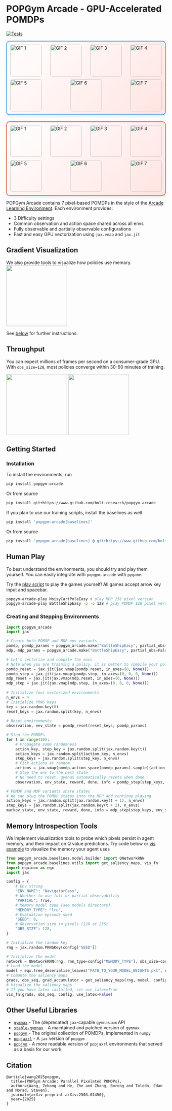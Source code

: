# POPGym Arcade - GPU-Accelerated POMDPs 

[![Tests](https://github.com/bolt-research/popgym-arcade/actions/workflows/python_app.yaml/badge.svg)](https://github.com/bolt-research/popgym-arcade/actions/workflows/python_app.yaml)

<div style="display: flex; flex-direction: column; align-items: center; gap: 20px;">
    <div style="display: flex; flex-wrap: wrap; gap: 10px; justify-content: space-between;
                border: 2px solid #3498db; border-radius: 10px; 
                padding: 10px;  
                box-shadow: 0 4px 8px rgba(0, 0, 0, 0.1); 
                background: linear-gradient(135deg, #ffffff, #ffe4e1);">
        <img src="imgs/minesweeper_f.gif" alt="GIF 1" style="width: 100px; height: 100px; border-radius: 5px;">
        <img src="imgs/countrecall_f.gif" alt="GIF 2" style="width: 100px; height: 100px; border-radius: 5px;">
        <img src="imgs/battleship_f.gif" alt="GIF 3" style="width: 100px; height: 100px; border-radius: 5px;">
        <img src="imgs/cartpole_f.gif" alt="GIF 4" style="width: 100px; height: 100px; border-radius: 5px;">
        <img src="imgs/ncartpole_f.gif" alt="GIF 5" style="width: 100px; height: 100px; border-radius: 5px;">
        <img src="imgs/autoencode_f.gif" alt="GIF 6" style="width: 100px; height: 100px; border-radius: 5px;">
        <img src="imgs/navigator_f.gif" alt="GIF 7" style="width: 100px; height: 100px; border-radius: 5px;">
    </div>
    <div style="display: flex; flex-wrap: wrap; gap: 10px; justify-content: space-between;
                border: 2px solid #e74c3c; border-radius: 10px; 
                padding: 10px; 
                box-shadow: 0 4px 8px rgba(0, 0, 0, 0.1); 
                background: linear-gradient(135deg, #ffffff, #ffe4e1);">
        <img src="imgs/minesweeper_p.gif" alt="GIF 1" style="width: 100px; height: 100px; border-radius: 5px;">
        <img src="imgs/countrecall_p.gif" alt="GIF 2" style="width: 100px; height: 100px; border-radius: 5px;">
        <img src="imgs/battleship_p.gif" alt="GIF 3" style="width: 100px; height: 100px; border-radius: 5px;">
        <img src="imgs/cartpole_p.gif" alt="GIF 4" style="width: 100px; height: 100px; border-radius: 5px;">
        <img src="imgs/ncartpole_p.gif" alt="GIF 5" style="width: 100px; height: 100px; border-radius: 5px;">
        <img src="imgs/autoencode_p.gif" alt="GIF 6" style="width: 100px; height: 100px; border-radius: 5px;">
        <img src="imgs/navigator_p.gif" alt="GIF 7" style="width: 100px; height: 100px; border-radius: 5px;">
    </div>
</div>


[//]: # (<p float="left">)

[//]: # (    <img src="imgs/minesweeper_f.gif" width="96" height="96" /> )

[//]: # (    <img src="imgs/countrecall_f.gif" width="96" height="96" /> )

[//]: # (    <img src="imgs/battleship_f.gif" width="96" height="96" /> )

[//]: # (    <img src="imgs/cartpole_f.gif" width="96" height="96" /> )

[//]: # (    <img src="imgs/ncartpole_f.gif" width="96" height="96" /> )

[//]: # (    <img src="imgs/autoencode_f.gif" width="96" height="96" /> )

[//]: # (    <img src="imgs/navigator_f.gif" width="96" height="96" /> )

[//]: # (</p>)

[//]: # ()
[//]: # (<p float="left">)

[//]: # (    <img src="imgs/minesweeper_p.gif" width="96" height="96" /> )

[//]: # (    <img src="imgs/countrecall_p.gif" width="96" height="96" /> )

[//]: # (    <img src="imgs/battleship_p.gif" width="96" height="96" /> )

[//]: # (    <img src="imgs/cartpole_p.gif" width="96" height="96" /> )

[//]: # (    <img src="imgs/ncartpole_p.gif" width="96" height="96" /> )

[//]: # (    <img src="imgs/autoencode_p.gif" width="96" height="96" /> )

[//]: # (    <img src="imgs/navigator_p.gif" width="96" height="96" /> )

[//]: # (</p>)

POPGym Arcade contains 7 pixel-based POMDPs in the style of the [Arcade Learning Environment](https://github.com/Farama-Foundation/Arcade-Learning-Environment). Each environment provides:
- 3 Difficulty settings
- Common observation and action space shared across all envs
- Fully observable and partially observable configurations
- Fast and easy GPU vectorization using `jax.vmap` and `jax.jit`

## Gradient Visualization
We also provide tools to visualize how policies use memory. 
<img src="imgs/grads_example.jpg" height="192" />

See [below](#Memory-Introspection-Tools) for further instructions.

## Throughput
You can expect millions of frames per second on a consumer-grade GPU. With `obs_size=128`, most policies converge within 30-60 minutes of training. 

<img src="imgs/fps.png" height="192" />  
<img src="imgs/wandb.png" height="192" /> 

## Getting Started


### Installation 

To install the environments, run

```bash
pip install popgym-arcade
```

Or from source

```bash
pip install git+https://www.github.com/bolt-research/popgym-arcade
```

If you plan to use our training scripts, install the baselines as well

```bash
pip install 'popgym-arcade[baselines]'
```

Or from source

```bash
pip install 'popgym-arcade[baselines] @ git+https://www.github.com/bolt-research/popgym-arcade.git'
```

## Human Play
To best understand the environments, you should try and play them yourself. You can easily integrate with `popgym-arcade` with `pygame`.

Try the [play script](popgym_arcade/play.py) to play the games yourself! All games accept arrow key input and spacebar.

```bash
popgym-arcade-play NoisyCartPoleEasy # play MDP 256 pixel version
popgym-arcade-play BattleShipEasy -p -o 128 # play POMDP 128 pixel version
```

### Creating and Stepping Environments

```python
import popgym_arcade
import jax

# Create both POMDP and MDP env variants
pomdp, pomdp_params = popgym_arcade.make("BattleShipEasy", partial_obs=True)
mdp, mdp_params = popgym_arcade.make("BattleShipEasy", partial_obs=False)

# Let's vectorize and compile the envs
# Note when you are training a policy, it is better to compile your policy_update rather than the env_step
pomdp_reset = jax.jit(jax.vmap(pomdp.reset, in_axes=(0, None)))
pomdp_step = jax.jit(jax.vmap(pomdp.step, in_axes=(0, 0, 0, None)))
mdp_reset = jax.jit(jax.vmap(mdp.reset, in_axes=(0, None)))
mdp_step = jax.jit(jax.vmap(mdp.step, in_axes=(0, 0, 0, None)))
    
# Initialize four vectorized environments
n_envs = 4
# Initialize PRNG keys
key = jax.random.key(0)
reset_keys = jax.random.split(key, n_envs)
    
# Reset environments
observation, env_state = pomdp_reset(reset_keys, pomdp_params)

# Step the POMDPs
for t in range(10):
    # Propagate some randomness
    action_key, step_key = jax.random.split(jax.random.key(t))
    action_keys = jax.random.split(action_key, n_envs)
    step_keys = jax.random.split(step_key, n_envs)
    # Pick actions at random
    actions = jax.vmap(pomdp.action_space(pomdp_params).sample)(action_keys)
    # Step the env to the next state
    # No need to reset, gymnax automatically resets when done
    observation, env_state, reward, done, info = pomdp_step(step_keys, env_state, actions, pomdp_params)

# POMDP and MDP variants share states
# We can plug the POMDP states into the MDP and continue playing 
action_keys = jax.random.split(jax.random.key(t + 1), n_envs)
step_keys = jax.random.split(jax.random.key(t + 2), n_envs)
markov_state, env_state, reward, done, info = mdp_step(step_keys, env_state, actions, mdp_params)
```


## Memory Introspection Tools 
We implement visualization tools to probe which pixels persist in agent memory, and their
impact on Q value predictions. Try code below or [vis example](plotting/plot_grads.ipynb) to visualize the memory your agent uses

```python
from popgym_arcade.baselines.model.builder import QNetworkRNN
from popgym_arcade.baselines.utils import get_saliency_maps, vis_fn
import equinox as eqx
import jax

config = {
    # Env string
    "ENV_NAME": "NavigatorEasy",
    # Whether to use full or partial observability
    "PARTIAL": True,
    # Memory model type (see models directory)
    "MEMORY_TYPE": "lru",
    # Evaluation episode seed
    "SEED": 0,
    # Observation size in pixels (128 or 256)
    "OBS_SIZE": 128,
}

# Initialize the random key
rng = jax.random.PRNGKey(config["SEED"])

# Initialize the model
network = QNetworkRNN(rng, rnn_type=config["MEMORY_TYPE"], obs_size=config["OBS_SIZE"])
# Load the model
model = eqx.tree_deserialise_leaves("PATH_TO_YOUR_MODEL_WEIGHTS.pkl", network)
# Compute the saliency maps
grads, obs_seq, grad_accumulator = get_saliency_maps(rng, model, config)
# Visualize the saliency maps
# If you have latex installed, set use_latex=True
vis_fn(grads, obs_seq, config, use_latex=False)
```
## Other Useful Libraries
- [`gymnax`](https://github.com/RobertTLange/gymnax) - The (deprecated) `jax`-capable `gymnasium` API
- [`stable-gymnax`](https://github.com/smorad/stable-gymnax) - A maintained and patched version of `gymnax`
- [`popgym`](https://github.com/proroklab/popgym) - The original collection of POMDPs, implemented in `numpy`
- [`popjaxrl`](https://github.com/luchris429/popjaxrl) - A `jax` version of `popgym`
- [`popjym`](https://github.com/EdanToledo/popjym) - A more readable version of `popjaxrl` environments that served as a basis for our work

## Citation
```
@article{wang2025popgym,
  title={POPGym Arcade: Parallel Pixelated POMDPs},
  author={Wang, Zekang and He, Zhe and Zhang, Borong and Toledo, Edan and Morad, Steven},
  journal={arXiv preprint arXiv:2503.01450},
  year={2025}
}
```
